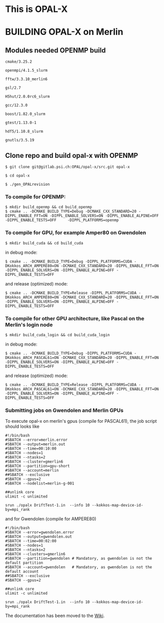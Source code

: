 # This is OPAL-X


# BUILDING OPAL-X on Merlin


## Modules needed OPENMP build

```
cmake/3.25.2

openmpi/4.1.5_slurm

fftw/3.3.10_merlin6    

gsl/2.7                

H5hut/2.0.0rc6_slurm

gcc/12.3.0             

boost/1.82.0_slurm     

gtest/1.13.0-1         

hdf5/1.10.8_slurm     

gnutls/3.5.19
```



## Clone repo and build opal-x with OPENMP 

```
$ git clone git@gitlab.psi.ch:OPAL/opal-x/src.git opal-x

$ cd opal-x

$ ./gen_OPALrevision
```


### To compile for OPENMP:
```
$ mkdir build_openmp && cd build_openmp
$ cmake .. -DCMAKE_BUILD_TYPE=Debug -DCMAKE_CXX_STANDARD=20 -DIPPL_ENABLE_FFT=ON -DIPPL_ENABLE_SOLVERS=ON -DIPPL_ENABLE_ALPINE=OFF -DIPPL_ENABLE_TESTS=OFF     -DIPPL_PLATFORMS=openmp
```


### To compile for GPU, for example Amper80 on Gwendolen
```
$ mkdir build_cuda && cd build_cuda
```

in debug mode:

```
$ cmake .. -DCMAKE_BUILD_TYPE=Debug -DIPPL_PLATFORMS=CUDA -DKokkos_ARCH_AMPERE80=ON -DCMAKE_CXX_STANDARD=20 -DIPPL_ENABLE_FFT=ON  -DIPPL_ENABLE_SOLVERS=ON -DIPPL_ENABLE_ALPINE=OFF -DIPPL_ENABLE_TESTS=OFF
```

and release (optimized) mode:
```
$ cmake .. -DCMAKE_BUILD_TYPE=Release -DIPPL_PLATFORMS=CUDA -DKokkos_ARCH_AMPERE80=ON -DCMAKE_CXX_STANDARD=20 -DIPPL_ENABLE_FFT=ON  -DIPPL_ENABLE_SOLVERS=ON -DIPPL_ENABLE_ALPINE=OFF -DIPPL_ENABLE_TESTS=OFF
```

### To compile for other GPU architecture, like Pascal on the Merlin's login node
```
$ mkdir build_cuda_login && cd build_cuda_login
```

in debug mode:

```
$ cmake .. -DCMAKE_BUILD_TYPE=Debug -DIPPL_PLATFORMS=CUDA -DKokkos_ARCH_PASCAL61=ON -DCMAKE_CXX_STANDARD=20 -DIPPL_ENABLE_FFT=ON  -DIPPL_ENABLE_SOLVERS=ON -DIPPL_ENABLE_ALPINE=OFF -DIPPL_ENABLE_TESTS=OFF
```

and release (optimized) mode:
```
$ cmake .. -DCMAKE_BUILD_TYPE=Release -DIPPL_PLATFORMS=CUDA -DKokkos_ARCH_PASCAL61=ON -DCMAKE_CXX_STANDARD=20 -DIPPL_ENABLE_FFT=ON  -DIPPL_ENABLE_SOLVERS=ON -DIPPL_ENABLE_ALPINE=OFF -DIPPL_ENABLE_TESTS=OFF
```

### Submitting jobs on Gwendolen and Merlin GPUs
To execute opal-x on merlin's gpus (compile for PASCAL61), the job script should looks like
```
#!/bin/bash
#SBATCH --error=merlin.error
#SBATCH --output=merlin.out
#SBATCH --time=00:10:00
#SBATCH --nodes=1
#SBATCH --ntasks=2
#SBATCH --cluster=gmerlin6
#SBATCH --partition=gpu-short
#SBATCH --account=merlin
##SBATCH --exclusive
#SBATCH --gpus=2
#SBATCH --nodelist=merlin-g-001

##unlink core
ulimit -c unlimited

srun ./opalx DriftTest-1.in  --info 10 --kokkos-map-device-id-by=mpi_rank
```

and for Gwendolen (compile for AMPERE80)
```
#!/bin/bash
#SBATCH --error=gwendolen.error
#SBATCH --output=gwendolen.out
#SBATCH --time=00:02:00
#SBATCH --nodes=1
#SBATCH --ntasks=2
#SBATCH --clusters=gmerlin6
#SBATCH --partition=gwendolen # Mandatory, as gwendolen is not the default partition
#SBATCH --account=gwendolen   # Mandatory, as gwendolen is not the default account
##SBATCH --exclusive
#SBATCH --gpus=2

##unlink core
ulimit -c unlimited

srun ./opalx DriftTest-1.in  --info 10 --kokkos-map-device-id-by=mpi_rank
```

The documentation has been moved to the [Wiki](https://gitlab.psi.ch/OPAL/src/wikis/home).
